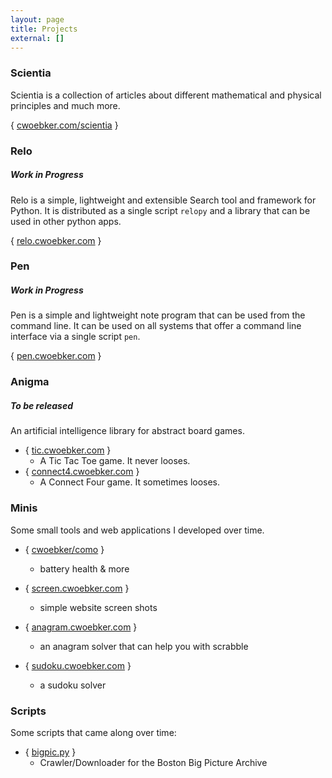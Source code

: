 ```yaml
---
layout: page
title: Projects
external: []
---
```


### Scientia ###

Scientia is a collection of articles about different mathematical and physical principles and much more.

{ [cwoebker.com/scientia](/scientia) }

### Relo ###

##### Work in Progress #####

Relo is a simple, lightweight and extensible Search tool and framework for Python. It is distributed as a
single script `relopy` and a library that can be used in other python apps.

{ [relo.cwoebker.com](http://relo.cwoebker.com) }

### Pen ###

##### Work in Progress #####

Pen is a simple and lightweight note program that can be used from the command line. It can be used on all systems that offer a command line interface via a single script `pen`.

{ [pen.cwoebker.com](http://pen.cwoebker.com) }

### Anigma ###

##### To be released #####

An artificial intelligence library for abstract board games.

- { [tic.cwoebker.com](http://tic.cwoebker.com) }
    - A Tic Tac Toe game. It never looses.
- { [connect4.cwoebker.com](http://connect4.cwoebker.com) }
    - A Connect Four game. It sometimes looses.

### Minis ###

Some small tools and web applications I developed over time.

- { [cwoebker/como](http://github.com/cwoebker/como) }
    - battery health & more

- { [screen.cwoebker.com](http://screen.cwoebker.com) }
    - simple website screen shots

- { [anagram.cwoebker.com](http://anagram.cwoebker.com) }
	- an anagram solver that can help you with scrabble

- { [sudoku.cwoebker.com](http://sudoku.cwoebker.com) }
    - a sudoku solver

### Scripts ###

Some scripts that came along over time:

- { [bigpic.py](http://cwoebker.com/posts/the-beauty-of-big-pictures/) }
    - Crawler/Downloader for the Boston Big Picture Archive

